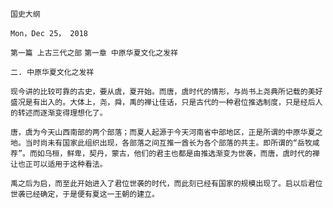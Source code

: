 `国史大纲`

`Mon，Dec 25， 2018`

`第一篇 上古三代之部`
`第一章 中原华夏文化之发祥`

`二. 中原华夏文化之发祥`

`现今讲的比较可靠的古史，要从虞，夏开始。而唐，虞时代的情形，与尚书上尧典所记载的美好盛况是有出入的。大体上，尧，舜，禹的禅让佳话，只是古代的一种君位推选制度，只是经后人的转述而逐渐变得理想化了。`

`唐，虞为今天山西南部的两个部落；而夏人起源于今天河南省中部地区，正是所谓的中原华夏之地。当时尚未有国家此组织出现，各部落之间互推一酋长为各个部落的共主。即所谓的“岳牧咸荐”。而如乌桓，鲜卑，契丹，蒙古，他们的君主也都是由推选渐变为世袭，而唐，虞时代的禅让也正可以适用于这种看法。`

`禹之后为启，而至此开始进入了君位世袭的时代，而此刻已经有国家的规模出现了。启以后君位世袭已经确定，于是便有夏这一王朝的建立。`
